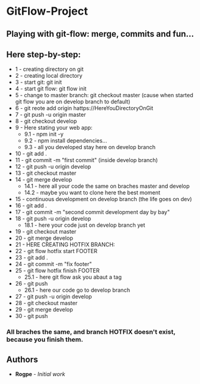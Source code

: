 # GitFlow-Project

## Playing with git-flow: merge, commits and fun...

## Here step-by-step:

* 1 - creating directory on git
* 2 - creating local directory
* 3 - start git: git init
* 4 - start git flow: git flow init
* 5 - change to master branch: git checkout master (cause when started git flow you are on develop branch to default)
* 6 - git reote add origin hattps://HereYouDirectoryOnGit
* 7 - git push -u origin master
* 8 - git checkout develop
* 9 - Here stating your web app:
  * 9.1 - npm init -y
  * 9.2 - npm install dependencies...
  * 9.3 - all you developed stay here on develop branch
* 10 - git add . 
* 11 - git commit -m "first commit" (inside develop branch)
* 12 - git push -u origin develop
* 13 - git checkout master
* 14 - git merge develop
  * 14.1 - here all your code the same on braches master and develop
  * 14.2 - maybe you want to clone here the best moment
* 15 - continuous development on develop branch (the life goes on dev)
* 16 - git add .
* 17 - git commit -m "second commit development day by bay"
* 18 - git push -u origin develop
  * 18.1 - here your code just on develop branch yet
* 19 - git checkout master
* 20 - git merge develop
* 21 - HERE CREATING HOTFIX BRANCH:
* 22 - git flow hotfix start FOOTER
* 23 - git add . 
* 24 - git commit -m "fix footer"
* 25 - git flow hotfix finish FOOTER
  * 25.1 - here git flow ask you abaut a tag
* 26 - git push
  * 26.1 - here our code go to develop branch
* 27 - git push -u origin develop
* 28 - git checkout master
* 29 - git merge develop
* 30 - git push

### All braches the same, and branch HOTFIX doesn't exist, because you finish them.

## Authors

* **Rogpe** - *Initial work*
